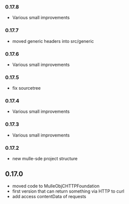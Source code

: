 ### 0.17.8

* Various small improvements

### 0.17.7

* moved generic headers into src/generic

### 0.17.6

* Various small improvements

### 0.17.5

* fix sourcetree

### 0.17.4

* Various small improvements

### 0.17.3

* Various small improvements

### 0.17.2

* new mulle-sde project structure

## 0.17.0

* moved code to MulleObjCHTTPFoundation
* first version that can return something via HTTP to curl
* add access contentData of requests
